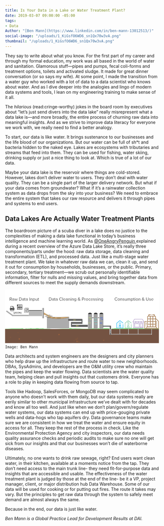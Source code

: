 ```yaml
---
title: Is Your Data in a Lake or Water Treatment Plant?
date: 2019-03-07 09:00:00 -05:00
tags:
- Data
Author: "[Ben Mann](https://www.linkedin.com/in/ben-mann-13012513/)"
social-image: "/uploads/1_KiGsfO6WD6_sn1Qx70w3vA.png"
thumbnail: "/uploads/1_KiGsfO6WD6_sn1Qx70w3vA.png"
---
```


They say to write about what you know. For the first part of my career and through my formal education, my work was all based in the world of water and sanitation. Glamorous stuff—pipes and pumps, fecal coli-forms and treatment options, toilets and activated sludge. It made for great dinner conversation (or so says my wife). At some point, I made the transition from a water guy who worked with a lot of data to a data scientist who knows about water. And as I dive deeper into the analogies and lingo of modern data systems and tools, I lean on my engineering training to make sense of it all.

The *hilarious* (read:cringe-worthy) jokes in the board room by executives about “let’s just send divers into the data lake” really misrepresent what a data lake is—and more broadly, the entire process of churning raw data into meaningful insights. And as we strive to improve data literacy for everyone we work with, we really need to find a better analogy.

To start, our data is like water. It brings sustenance to our businesses and the life blood of our organizations. But our water can be full of sh\*t and bacteria hidden to the naked eye. Lakes are ecosystems with tributaries and streams that feed into them. They can be used for fishing, water skiing, drinking supply or just a nice thing to look at. Which is true of a lot of our data.

Maybe your data lake is the reservoir where things are cold-stored. However, lakes don’t deliver water to users. They don’t deal with water quality. They can be a single part of the larger delivery network. But what if your data comes from groundwater? What if it’s a rainwater collection system as data drops from the sky into your business? We need to embrace the entire system that takes our raw resource and delivers it through pipes and systems to end users.

## Data Lakes Are Actually Water Treatment Plants

The boardroom picture of a scuba diver in a lake does no justice to the complexities of making a data lake functional in today’s business intelligence and machine learning world. As [@OneAngryPenguin ](https://twitter.com/oneangrypenguin)explained during a recent overview of the Azure Data Lake Store, it’s really three components/parts under the hood: raw data storage, data cleaning and transformation (ETL), and processed data. Just like a multi-stage water treatment plant. We take in whatever raw data we can, clean it up, and send it out for consumption by households, businesses, or the public. Primary, secondary, tertiary treatment—we scrub out personally identifiable information, filter for nulls and missing values, and bring together data from different sources to meet the supply demands downstream.

![1_KiGsfO6WD6_sn1Qx70w3vA.png](/uploads/1_KiGsfO6WD6_sn1Qx70w3vA.png)`Image: Ben Mann`

Data architects and system engineers are the designers and city planners who help draw up the infrastructure and route water to new neighborhoods. DBAs, SysAdmins, and developers are the O&M utility crew who maintain the pipes and keep the water flowing. Data scientists are the water quality team, helping clean and pull insights out that customers drink. Everyone has a role to play in keeping data flowing from source to tap.

Tools like Hadoop, SalesForces, or MongoDB may seem complicated to anyone who doesn’t work with them daily, but our data systems really are eerily similar to other municipal infrastructure we’ve dealt with for decades and know all too well. And just like when we don’t plan/govern/regulate water systems, our data systems can end up with price-gouging private wells and data-hogs who tap aquifers dry. Data governance teams make sure we are consistent in how we treat the water and ensure equity in access for all. They keep the rest of the process in check. Like the Environmental Protection Agency and city inspectors, our data needs quality assurance checks and periodic audits to make sure no one will get sick from our insights and that our businesses won’t die of waterborne diseases.

Ultimately, no one wants to drink raw sewage, right? End users want clean water, in their kitchen, available at a moments notice from the tap. They don’t need access to the main trunk line- they need fit-for-purpose data and insights that are accessible and usable. The effectiveness of the water treatment plant is judged by those at the end of the line- be it a VP, project manager, client, or major distribution hub Data Warehouse. Some of our data will be used for cooking or for putting out fires. The route it takes may vary. But the principles to get raw data through the system to safely meet demand are almost always the same.

Because in the end, our data is just like water.

*Ben Mann is a Global Practice Lead for Development Results at DAI.*